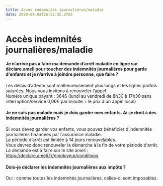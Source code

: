 ```yaml
---
title: Accès indemnités journalières/maladie
date: 2020-04-02T16:52:35.378Z
---
```

# Accès indemnités journalières/maladie

#### Je n’arrive pas à faire ma demande d’arrêt maladie en ligne sur déclare.ameli pour toucher des indemnités journalières pour garde d'enfants et je n’arrive à joindre personne, que faire ?

Les délais d’attente sont malheureusement plus longs et les lignes parfois saturées. Nous vous invitons à renouveler l’appel.\
Numéro unique payant : 3646 (lundi au vendredi de 8h30 à 17h30 sans interruption/service 0,06€ par minute + le prix d'un appel local)

#### Je ne suis pas malade mais je dois garder mes enfants. Ai-je droit à des indemnités journalières ?

Si vous devez garder vos enfants, vous pouvez bénéficier d’indemnités journalières financées par l’assurance maladie. \
La période d’arrêt est limitée à 14 jours renouvelables.\
Vous devrez donc renouveler la démarche à la fin de votre période d’arrêt.\
La demande est à faire sur le site ameli : https://declare.ameli.fr/employeur/conditions

#### Dois-je déclarer les indemnités journalières aux impôts ?

Oui : comme toutes les indemnités journalières, celles-ci sont imposables.